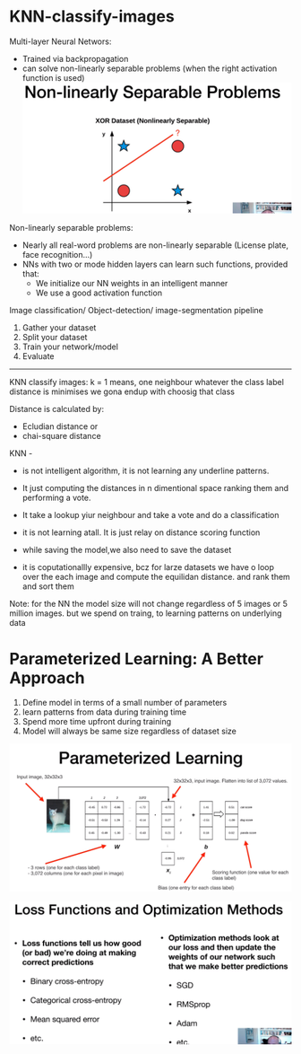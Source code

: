 # KNN-classify-images

Multi-layer Neural Networs:
- Trained via backpropagation
- can solve non-linearly separable problems (when the right activation function is used)
![img.png](img.png)

Non-linearly separable problems:
- Nearly all real-word problems are non-linearly separable (License plate, face recognition...)
- NNs with two or mode hidden layers can learn such functions, provided that:
    - We initialize our NN weights in an intelligent manner
    - We use a good activation function

Image classification/ Object-detection/ image-segmentation pipeline
1. Gather your dataset
2. Split your dataset
3. Train your network/model
4. Evaluate

-------------------------------------------
KNN classify images:
k = 1 means, one neighbour
whatever the class label distance is minimises we gona endup with choosig that class

Distance is calculated by:
- Ecludian distance or
- chai-square distance

KNN - 
- is not intelligent algorithm, it is not learning any underline patterns.
- It just computing the distances in n dimentional space ranking them and performing a vote.
- It take a lookup yiur neighbour and take a vote and do a classification

- it is not learning atall. It is just relay on distance scoring function
- while saving the model,we also need to save the dataset
- it is coputationallly expensive, bcz for larze datasets we have o loop over the each image and compute the 
equilidan distance. and rank them and sort them

Note: for the NN the model size will not change regardless of 5 images or 5 million images. but we spend on traing,
to learning patterns on underlying data

# Parameterized Learning: A Better Approach

1. Define model in terms of a small number of parameters
2. learn patterns from data during training time
3. Spend more time upfront during training
4. Model will always be same size regardless of dataset size

![img_1.png](img_1.png)

![img_2.png](img_2.png)